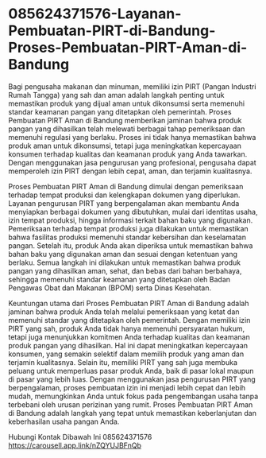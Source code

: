 # 085624371576-Layanan-Pembuatan-PIRT-di-Bandung-Proses-Pembuatan-PIRT-Aman-di-Bandung

Bagi pengusaha makanan dan minuman, memiliki izin PIRT (Pangan Industri Rumah Tangga) yang sah dan aman adalah langkah penting untuk memastikan produk yang dijual aman untuk dikonsumsi serta memenuhi standar keamanan pangan yang ditetapkan oleh pemerintah. Proses Pembuatan PIRT Aman di Bandung memberikan jaminan bahwa produk pangan yang dihasilkan telah melewati berbagai tahap pemeriksaan dan memenuhi regulasi yang berlaku. Proses ini tidak hanya memastikan bahwa produk aman untuk dikonsumsi, tetapi juga meningkatkan kepercayaan konsumen terhadap kualitas dan keamanan produk yang Anda tawarkan. Dengan menggunakan jasa pengurusan yang profesional, pengusaha dapat memperoleh izin PIRT dengan lebih cepat, aman, dan terjamin kualitasnya.

Proses Pembuatan PIRT Aman di Bandung dimulai dengan pemeriksaan terhadap tempat produksi dan kelengkapan dokumen yang diperlukan. Layanan pengurusan PIRT yang berpengalaman akan membantu Anda menyiapkan berbagai dokumen yang dibutuhkan, mulai dari identitas usaha, izin tempat produksi, hingga informasi terkait bahan baku yang digunakan. Pemeriksaan terhadap tempat produksi juga dilakukan untuk memastikan bahwa fasilitas produksi memenuhi standar kebersihan dan keselamatan pangan. Setelah itu, produk Anda akan diperiksa untuk memastikan bahwa bahan baku yang digunakan aman dan sesuai dengan ketentuan yang berlaku. Semua langkah ini dilakukan untuk memastikan bahwa produk pangan yang dihasilkan aman, sehat, dan bebas dari bahan berbahaya, sehingga memenuhi standar keamanan yang ditetapkan oleh Badan Pengawas Obat dan Makanan (BPOM) serta Dinas Kesehatan.

Keuntungan utama dari Proses Pembuatan PIRT Aman di Bandung adalah jaminan bahwa produk Anda telah melalui pemeriksaan yang ketat dan memenuhi standar yang ditetapkan oleh pemerintah. Dengan memiliki izin PIRT yang sah, produk Anda tidak hanya memenuhi persyaratan hukum, tetapi juga menunjukkan komitmen Anda terhadap kualitas dan keamanan produk pangan yang dihasilkan. Hal ini dapat meningkatkan kepercayaan konsumen, yang semakin selektif dalam memilih produk yang aman dan terjamin kualitasnya. Selain itu, memiliki PIRT yang sah juga membuka peluang untuk memperluas pasar produk Anda, baik di pasar lokal maupun di pasar yang lebih luas. Dengan menggunakan jasa pengurusan PIRT yang berpengalaman, proses pembuatan izin ini menjadi lebih cepat dan lebih mudah, memungkinkan Anda untuk fokus pada pengembangan usaha tanpa terbebani oleh urusan perizinan yang rumit. Proses Pembuatan PIRT Aman di Bandung adalah langkah yang tepat untuk memastikan keberlanjutan dan keberhasilan usaha pangan Anda.

Hubungi Kontak Dibawah Ini
085624371576
https://carousell.app.link/nZQYUJBFnQb
